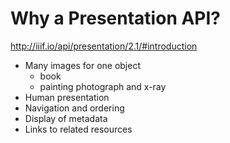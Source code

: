 # Why a Presentation API?

http://iiif.io/api/presentation/2.1/#introduction

- Many images for one object
  - book
  - painting photograph and x-ray
- Human presentation
- Navigation and ordering
- Display of metadata
- Links to related resources

<!-- #todo:270 give more reasons why there's a presentation API -->
